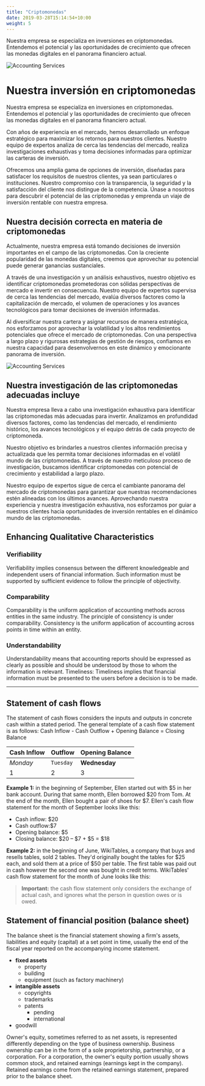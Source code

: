 ```yaml
---
title: "Criptomonedas"
date: 2019-03-28T15:14:54+10:00
weight: 5
---
```


Nuestra empresa se especializa en inversiones en criptomonedas. Entendemos el potencial y las oportunidades de crecimiento que ofrecen las monedas digitales en el panorama financiero actual.


![Accounting Services](/victoryjacklimited/images/1613745359754.jpg)

# Nuestra inversión en criptomonedas

Nuestra empresa se especializa en inversiones en criptomonedas. Entendemos el potencial y las oportunidades de crecimiento que ofrecen las monedas digitales en el panorama financiero actual.

Con años de experiencia en el mercado, hemos desarrollado un enfoque estratégico para maximizar los retornos para nuestros clientes. Nuestro equipo de expertos analiza de cerca las tendencias del mercado, realiza investigaciones exhaustivas y toma decisiones informadas para optimizar las carteras de inversión.

Ofrecemos una amplia gama de opciones de inversión, diseñadas para satisfacer los requisitos de nuestros clientes, ya sean particulares o instituciones. Nuestro compromiso con la transparencia, la seguridad y la satisfacción del cliente nos distingue de la competencia. Únase a nosotros para descubrir el potencial de las criptomonedas y emprenda un viaje de inversión rentable con nuestra empresa.


## Nuestra decisión correcta en materia de criptomonedas

Actualmente, nuestra empresa está tomando decisiones de inversión importantes en el campo de las criptomonedas. Con la creciente popularidad de las monedas digitales, creemos que aprovechar su potencial puede generar ganancias sustanciales.

A través de una investigación y un análisis exhaustivos, nuestro objetivo es identificar criptomonedas prometedoras con sólidas perspectivas de mercado e invertir en consecuencia. Nuestro equipo de expertos supervisa de cerca las tendencias del mercado, evalúa diversos factores como la capitalización de mercado, el volumen de operaciones y los avances tecnológicos para tomar decisiones de inversión informadas.

Al diversificar nuestra cartera y asignar recursos de manera estratégica, nos esforzamos por aprovechar la volatilidad y los altos rendimientos potenciales que ofrece el mercado de criptomonedas. Con una perspectiva a largo plazo y rigurosas estrategias de gestión de riesgos, confiamos en nuestra capacidad para desenvolvernos en este dinámico y emocionante panorama de inversión.

![Accounting Services](/victoryjacklimited/images/p7-bg1.jpg)

## Nuestra investigación de las criptomonedas adecuadas incluye

Nuestra empresa lleva a cabo una investigación exhaustiva para identificar las criptomonedas más adecuadas para invertir. Analizamos en profundidad diversos factores, como las tendencias del mercado, el rendimiento histórico, los avances tecnológicos y el equipo detrás de cada proyecto de criptomoneda.

Nuestro objetivo es brindarles a nuestros clientes información precisa y actualizada que les permita tomar decisiones informadas en el volátil mundo de las criptomonedas. A través de nuestro meticuloso proceso de investigación, buscamos identificar criptomonedas con potencial de crecimiento y estabilidad a largo plazo.

Nuestro equipo de expertos sigue de cerca el cambiante panorama del mercado de criptomonedas para garantizar que nuestras recomendaciones estén alineadas con los últimos avances. Aprovechando nuestra experiencia y nuestra investigación exhaustiva, nos esforzamos por guiar a nuestros clientes hacia oportunidades de inversión rentables en el dinámico mundo de las criptomonedas.

## Enhancing Qualitative Characteristics

### Verifiability

Verifiability implies consensus between the different knowledgeable and independent users of financial information. Such information must be supported by sufficient evidence to follow the principle of objectivity.

### Comparability

Comparability is the uniform application of accounting methods across entities in the same industry. The principle of consistency is under comparability. Consistency is the uniform application of accounting across points in time within an entity.

### Understandability

Understandability means that accounting reports should be expressed as clearly as possible and should be understood by those to whom the information is relevant.
Timeliness: Timeliness implies that financial information must be presented to the users before a decision is to be made.

---

## Statement of cash flows

The statement of cash flows considers the inputs and outputs in concrete cash within a stated period. The general template of a cash flow statement is as follows: Cash Inflow - Cash Outflow + Opening Balance = Closing Balance

| Cash Inflow | Outflow   | Opening Balance |
| ----------- | --------- | --------------- |
| _Monday_    | `Tuesday` | **Wednesday**   |
| 1           | 2         | 3               |

**Example 1:** in the beginning of September, Ellen started out with $5 in her bank account. During that same month, Ellen borrowed $20 from Tom. At the end of the month, Ellen bought a pair of shoes for $7. Ellen's cash flow statement for the month of September looks like this:

- Cash inflow: $20
- Cash outflow:$7
- Opening balance: $5
- Closing balance: $20 – $7 + $5 = $18

**Example 2:** in the beginning of June, WikiTables, a company that buys and resells tables, sold 2 tables. They'd originally bought the tables for $25 each, and sold them at a price of $50 per table. The first table was paid out in cash however the second one was bought in credit terms. WikiTables' cash flow statement for the month of June looks like this:

> **Important:** the cash flow statement only considers the exchange of actual cash, and ignores what the person in question owes or is owed.

## Statement of financial position (balance sheet)

The balance sheet is the financial statement showing a firm's assets, liabilities and equity (capital) at a set point in time, usually the end of the fiscal year reported on the accompanying income statement.

- **fixed assets**
  - property
  - building
  - equipment (such as factory machinery)
- **intangible assets**
  - copyrights
  - trademarks
  - patents
    - pending
    - international
- goodwill

Owner's equity, sometimes referred to as net assets, is represented differently depending on the type of business ownership. Business ownership can be in the form of a sole proprietorship, partnership, or a corporation. For a corporation, the owner's equity portion usually shows common stock, and retained earnings (earnings kept in the company). Retained earnings come from the retained earnings statement, prepared prior to the balance sheet.
